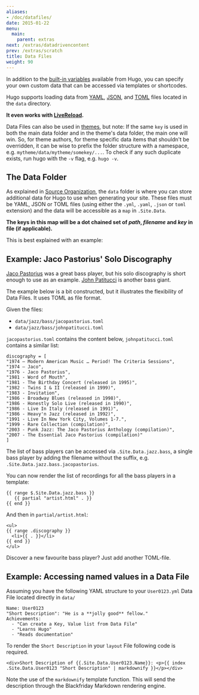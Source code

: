 ```yaml
---
aliases:
- /doc/datafiles/
date: 2015-01-22
menu:
  main:
    parent: extras
next: /extras/datadrivencontent
prev: /extras/scratch
title: Data Files
weight: 90
---
```


In addition to the [built-in variables](/templates/variables/) available from Hugo, you can specify your own custom data that can be accessed via templates or shortcodes.

Hugo supports loading data from [YAML](http://yaml.org/), [JSON](http://www.json.org/), and [TOML](https://github.com/toml-lang/toml) files located in the `data` directory.

**It even works with [LiveReload](/extras/livereload/).**

Data Files can also be used in [themes](/themes/overview/), but note: If the same `key` is used in both the main data folder and in the theme's data folder, the main one will win. So, for theme authors,  for theme specific data items that shouldn't be overridden, it can be wise to prefix the folder structure with a namespace, e.g. `mytheme/data/mytheme/somekey/...`. To check if any such duplicate exists, run hugo with the `-v` flag, e.g. `hugo -v`.

## The Data Folder

As explained in [Source Organization](/overview/source-directory/), the `data` folder is where you can store additional data for Hugo to use when generating your site. These files must be YAML, JSON or TOML files (using either the `.yml`, `.yaml`, `.json` or `toml` extension) and the data will be accessible as a `map` in `.Site.Data`.

**The keys in this map will be a dot chained set of _path_, _filename_ and _key_ in file (if applicable).**

This is best explained with an example:

## Example: Jaco Pastorius' Solo Discography

[Jaco Pastorius](http://en.wikipedia.org/wiki/Jaco_Pastorius_discography) was a great bass player, but his solo discography is short enough to use as an example. [John Patitucci](http://en.wikipedia.org/wiki/John_Patitucci) is another bass giant.

The example below is a bit constructed, but it illustrates the flexibility of Data Files. It uses TOML as file format.

Given the files:

* `data/jazz/bass/jacopastorius.toml`
* `data/jazz/bass/johnpatitucci.toml`

`jacopastorius.toml` contains the content below, `johnpatitucci.toml` contains a similar list:

```
discography = [
"1974 – Modern American Music … Period! The Criteria Sessions",
"1974 – Jaco",
"1976 - Jaco Pastorius",
"1981 - Word of Mouth",
"1981 - The Birthday Concert (released in 1995)",
"1982 - Twins I & II (released in 1999)",
"1983 - Invitation",
"1986 - Broadway Blues (released in 1998)",
"1986 - Honestly Solo Live (released in 1990)",
"1986 - Live In Italy (released in 1991)",
"1986 - Heavy'n Jazz (released in 1992)",
"1991 - Live In New York City, Volumes 1-7.",
"1999 - Rare Collection (compilation)",
"2003 - Punk Jazz: The Jaco Pastorius Anthology (compilation)",
"2007 - The Essential Jaco Pastorius (compilation)"
]
```

The list of bass players can be accessed via `.Site.Data.jazz.bass`, a single bass player by adding the filename without the suffix, e.g. `.Site.Data.jazz.bass.jacopastorius`.

You can now render the list of recordings for all the bass players in a template:

```
{{ range $.Site.Data.jazz.bass }}
   {{ partial "artist.html" . }}
{{ end }}
```

And then in `partial/artist.html`:

```
<ul>
{{ range .discography }}
  <li>{{ . }}</li>
{{ end }}
</ul>
```

Discover a new favourite bass player? Just add another TOML-file.

## Example: Accessing named values in a Data File

Assuming you have the following YAML structure to your `User0123.yml` Data File located directly in `data/`

```
Name: User0123
"Short Description": "He is a **jolly good** fellow."
Achievements:
  - "Can create a Key, Value list from Data File"
  - "Learns Hugo"
  - "Reads documentation"
```

To render the `Short Description` in your `layout` File following code is required.

```
<div>Short Description of {{.Site.Data.User0123.Name}}: <p>{{ index .Site.Data.User0123 "Short Description" | markdownify }}</p></div>
```

Note the use of the `markdownify` template function. This will send the description through the Blackfriday Markdown rendering engine.
